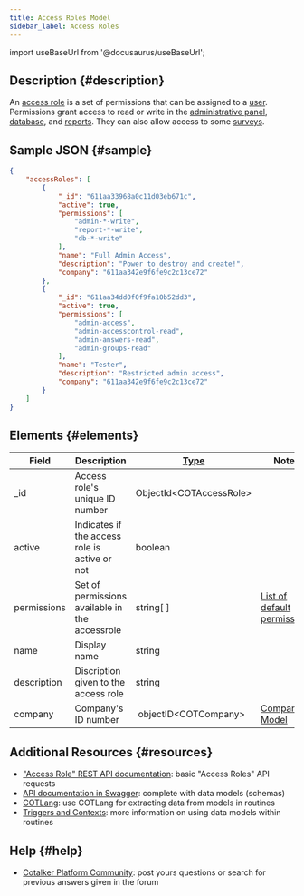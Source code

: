 ```yaml
---
title: Access Roles Model
sidebar_label: Access Roles
---
```

import useBaseUrl from '@docusaurus/useBaseUrl';



## Description {#description}
An [access role](/docs/documentation/admin/admin_accessrole) is a set of permissions that can be assigned to a [user](/docs/documentation/admin/users).
Permissions grant access to read or write in the [administrative panel](/docs/documentation/admin/admin_overview), [database](/docs/documentation/client/database), and [reports](/docs/documentation/client/reports). They can also allow access to some [surveys](/docs/documentation/admin/survey/survey_overview).

## Sample JSON {#sample}

```json
{
    "accessRoles": [
        {
            "_id": "611aa33968a0c11d03eb671c",
            "active": true,
            "permissions": [
                "admin-*-write",
                "report-*-write",
                "db-*-write"
            ],
            "name": "Full Admin Access",
            "description": "Power to destroy and create!",
            "company": "611aa342e9f6fe9c2c13ce72"
        },
        {
            "_id": "611aa34dd0f0f9fa10b52dd3",
            "active": true,
            "permissions": [
                "admin-access",
                "admin-accesscontrol-read",
                "admin-answers-read",
                "admin-groups-read"
            ],
            "name": "Tester",
            "description": "Restricted admin access",
            "company": "611aa342e9f6fe9c2c13ce72"
        }
    ]
}
```

## Elements {#elements}

| Field | Description | [Type](/docs/documentation/models/overview_model#data-types) | Notes |
| ----  | -------- | ---- | ---- |
| _id | Access role's unique ID number | ObjectId<COTAccessRole\> | |
| active | Indicates if the access role is active or not | boolean | |
| permissions | Set of permissions available in the accessrole | string[ ] | [List of default permissions](/docs/documentation/admin/admin_accessrole#default-permissions)
| name  | Display name | string | |
| description | Discription given to the access role | string | |
| company | Company's ID number | objectID<COTCompany\> | [Company Model](/docs/documentation/models/model_company) |


## Additional Resources {#resources}

- ["Access Role" REST API documentation](/docs/documentation/api/users/accessroles): basic "Access Roles" API requests
- [API documentation in Swagger](https://www.cotalker.com/swagger/core/?key=woubtjf4olr0t4zgutuwn6scbcm6hd3qh1cgl5obmohpbm3mfublnwcvv67lodgjvd3h86s9ppshtvmf95gepsqh6nizq9liu7f): complete with data models (schemas)
- [COTLang](/docs/documentation/automation/admin_cotlang): use COTLang for extracting data from models in routines
- [Triggers and Contexts](/docs/documentation/automation/triggers_and_contexts): more information on using data models within routines

## Help {#help}

- [Cotalker Platform Community](https://github.com/Cotalker/documentation/discussions): post yours questions or search for previous answers given in the forum